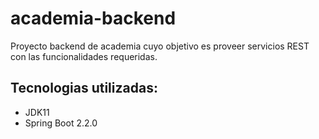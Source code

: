# academia-backend
Proyecto backend de academia cuyo objetivo es proveer servicios REST con las funcionalidades requeridas.

## Tecnologias utilizadas:
- JDK11
- Spring Boot 2.2.0
